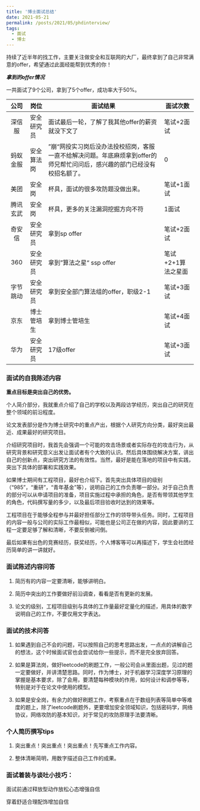 ```yaml
---
title: '博士面试总结'
date: 2021-05-21
permalink: /posts/2021/05/phdinterview/
tags:
  - 面试
  - 博士
---
```



持续了近半年的找工作，主要关注做安全和互联网的大厂，最终拿到了自己非常满意的offer，希望通过此面经能帮到优秀的你！

***拿到的offer情况***

一共面试了9个公司，拿到了5个offer，成功率大于50%。



|   公司   | 岗位       | 面试结果                                                     | 面试次数           |
| :------: | ---------- | ------------------------------------------------------------ | ------------------ |
|  深信服  | 安全研究员 | 面试最后一轮，了解了我其他offer的薪资就没下文了              | 笔试+2面试         |
| 蚂蚁金服 | 安全算法岗 | ”崩“网投实习岗后没办法投校招岗，客服一直不给解决问题。年底麻烦拿到offer的师兄帮忙问问后，感兴趣的部门已经没有校招名额了。 | 0      |
|   美团   | 安全岗     | 杯具，面试的很多攻防题没做出来。                             | 笔试+1面试         |
| 腾讯玄武 | 安全岗     | 杯具，更多的关注漏洞挖掘方向不符                             | 1面试              |
|  奇安信  | 安全研究员 | 拿到sp offer                                                 | 笔试+2面试         |
|   360    | 安全研究员 | 拿到”算法之星“ ssp offer                                     | 笔试+2+1算法之星面 |
| 字节跳动  | 安全研究员 | 拿到安全部门算法组的offer，职级2-1                   | 笔试+3面试         |
|   京东   | 博士管培生 | 拿到博士管培生                                               | 笔试+4面试         |
|   华为   | 安全研究员 | 17级offer                                  | 笔试+3面试         |



### 面试的自我陈述内容

**重点目标是突出自己的优势。**

个人简介部分，我就重点介绍了自己的学校以及两段访学经历，突出自己的研究在整个领域的前沿程度。

论文发表部分是作为博士研究中的重点产出，根据个人研究方向分类，最好突出最近、成果最好的研究项目。

介绍研究项目时，我首先会强调一个可能的攻击场景或者实际存在的攻击行为，从研究背景和研究意义出发让面试者有个大致的认识。然后具体围绕解决方案，讲出自己的创新点，突出研究方法的有效性。当然，最好是能在落地的项目中有实践，突出下具体的部署和实践效果。

如果博士期间有工程项目，最好也介绍下。首先突出具体项目的级别（“985”，“重研”，“青年基金”等），说明自己的工作负责哪一部分。对于自己负责的部分可以从申请项目的准备，项目实施过程中承担的角色，是否有带领其他学生的角色，代码撰写量的多少，以及最后项目验收时达到的效果等。

工程项目在于能够全程参与并最好担任部分工作的领导带头任务。同时，工程项目的内容一般与公司的实际工作最相似，可能也是公司正在做的内容，因此要讲的工程一定要足够了解和清晰，不要反倒被问倒。

最后如果有出色的竞赛经历，获奖经历，个人博客等可以再描述下，学生会社团经历简单的讲一讲就好。



### 面试陈述内容问答

1. 简历有的内容一定要清晰，能够讲明白。

2. 简历中突出的工作要做好前沿调查，看看是否有更新的发展。

3. 论文的级别，工程项目级别与具体的工作量最好定量化的描述，用具体的数字说明自己的工作，不要仅用文字表达。

   

### 面试的技术问答

1. 如果遇到自己不会的问题，可以按照自己的思考思路出发，一点点的讲解自己的想法，这个时候面试官也会尝试给你一些提示，而不是完全放弃回答。

2. 如果是算法岗，做好leetcode的刷题工作，一般公司会从里面出题，见过的题一定要做好，并讲清楚思路。同时，作为博士，对于机器学习深度学习原理的掌握是基本要求，除了会用，要清楚每种模块的作用，如何设计和调参等等，特别是对于在论文中使用的模型。

3. 如果是安全岗，有余力的做好刷题工作，考察重点在于数组列表等简单中等难度的题上，除了leetcode刷题外，更要增加安全领域知识，包括密码学，网络协议，网络攻防的基本知识，对于常见的攻防原理手法要清晰。

   

### 个人简历撰写tips

1. 突出重点！突出重点！突出重点！先写重点工作内容。

2. 整体清晰简明，用数字描述自己工作的成果。

   

### 面试着装与谈吐小技巧：

面试前通过释放型动作放松心态增强自信

穿着舒适合理配饰增加自信
